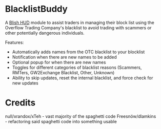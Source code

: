# BlacklistBuddy
A [Blish HUD](https://blishhud.com/) module to assist traders in managing their block list using the Overflow Trading Company's blacklist to avoid trading with scammers or other potentially dangerous individuals.

Features:
* Automatically adds names from the OTC blacklist to your blocklist
* Notification when there are new names to be added
* Optional popup for when there are new names
* Toggles for different categories of blacklist reasons (Scammers, RMTers, GW2Exchange Blacklist, Other, Unknown)
* Ability to skip updates, reset the internal blacklist, and force check for new updates









# Credits
null/xrandox/xTeh - vast majority of the spaghetti code
Freesnöw/dlamkins - refactoring said spaghetti code into something usable 
